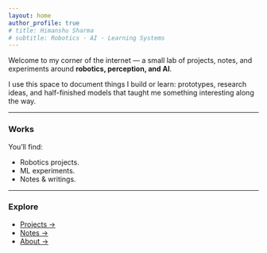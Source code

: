 ```yaml
---
layout: home
author_profile: true
# title: Himanshu Sharma
# subtitle: Robotics · AI · Learning Systems
---
```


Welcome to my corner of the internet — a small lab of projects, notes, and experiments around **robotics, perception, and AI**.

I use this space to document things I build or learn: prototypes, research ideas, and half-finished models that taught me something interesting along the way.

---

### Works
You’ll find:
- Robotics projects.
- ML experiments.
- Notes & writings.

---

### Explore
- [Projects →](/projects/)  
- [Notes →](/blog/)  
- [About →](/about/)  
